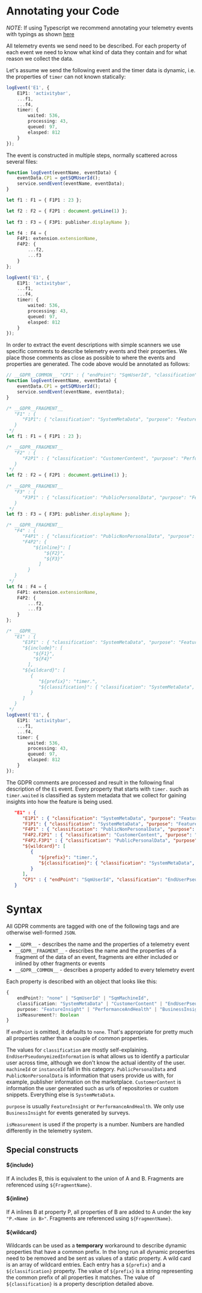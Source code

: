 # Annotating your Code

*NOTE*: If using Typescript we recommend annotating your telemetry events with typings as shown [here](typescript-code-annotations.md)

All telemetry events we send need to be described. For each property of each event we need to know what kind of data they contain and for what reason we collect the data.

Let's assume we send the following event and the timer data is dynamic, i.e. the properties of `timer` can not known statically:
```ts
logEvent('E1', {
    E1P1: 'activitybar',
    ...f1,
    ...f4,
    timer: {
        waited: 536,
        processing: 43,
        queued: 97,
        elasped: 812
    }
});
```

The event is constructed in multiple steps, normally scattered across several files:
```ts
function logEvent(eventName, eventData) {
    eventData.CP1 = getSQMUserId();
    service.sendEvent(eventName, eventData);
}

let f1 : F1 = { F1P1 : 23 };

let f2 : F2 = { F2P1 : document.getLine(1) };
 
let f3 : F3 = { F3P1: publisher.displayName };

let f4 : F4 = {
    F4P1: extension.extensionName,
    F4P2: {
        ...f2,
        ...f3
    }
};

logEvent('E1', {
    E1P1: 'activitybar',
    ...f1,
    ...f4,
    timer: {
        waited: 536,
        processing: 43,
        queued: 97,
        elasped: 812
    }
});
```

In order to extract the event descriptions with simple scanners we use specific comments to describe telemetry events and their properties. We place those comments as close as possible to where the events and properties are generated. The code above would be annotated as follows:
```ts
// __GDPR__COMMON__ "CP1" : { "endPoint": "SqmUserId", "classification": "EndUserPseudonymizedInformation", "purpose": "BusinessInsight" }
function logEvent(eventName, eventData) {
    eventData.CP1 = getSQMUserId();
    service.sendEvent(eventName, eventData);
}

/* __GDPR__FRAGMENT__
   "F1" : {
      "F1P1": { "classification": "SystemMetaData", "purpose": "FeatureInsight" }
   }
 */
let f1 : F1 = { F1P1 : 23 };

/* __GDPR__FRAGMENT__
   "F2" : {
      "F2P1" : { "classification": "CustomerContent", "purpose": "PerformanceAndHealth" }
   }
 */
let f2 : F2 = { F2P1 : document.getLine(1) };
 
/* __GDPR__FRAGMENT__
   "F3" : {
      "F3P1" : { "classification": "PublicPersonalData", "purpose": "FeatureInsight" }
   }
 */
let f3 : F3 = { F3P1: publisher.displayName };

/* __GDPR__FRAGMENT__
   "F4" : {
      "F4P1" : { "classification": "PublicNonPersonalData", "purpose": "FeatureInsight" },
      "F4P2": { 
          "${inline}": [
              "${F2}",
              "${F3}"
            ] 
        }
   }
 */
let f4 : F4 = {
    F4P1: extension.extensionName,
    F4P2: {
        ...f2,
        ...f3
    }
};

/* __GDPR__
   "E1" : {
      "E1P1" : { "classification": "SystemMetaData", "purpose": "FeatureInsight" },
      "${include}": [ 
          "${F1}",
          "${F4}"
        ],
      "${wildcard}": [
         {
            "${prefix}": "timer.",
            "${classification}": { "classification": "SystemMetaData", "purpose": "FeatureInsight" }
         }
      ]
   }
 */
logEvent('E1', {
    E1P1: 'activitybar',
    ...f1,
    ...f4,
    timer: {
        waited: 536,
        processing: 43,
        queued: 97,
        elasped: 812
    }
});
```

The GDPR comments are processed and result in the following final description of the `E1` event. Every property that starts with `timer.` such as `timer.waited` is classified as system metadata that we collect for gaining insights into how the feature is being used.
```json
   "E1" : {
      "E1P1" : { "classification": "SystemMetaData", "purpose": "FeatureInsight" },
      "F1P1": { "classification": "SystemMetaData", "purpose": "FeatureInsight" },
      "F4P1" : { "classification": "PublicNonPersonalData", "purpose": "FeatureInsight" },
      "F4P2.F2P1" : { "classification": "CustomerContent", "purpose": "PerformanceAndHealth" },
      "F4P2.F3P1" : { "classification": "PublicPersonalData", "purpose": "FeatureInsight" },
      "${wildcard}": [
         {
            "${prefix}": "timer.",
            "${classification}": { "classification": "SystemMetaData", "purpose": "FeatureInsight" }
         }
      ],
      "CP1" : { "endPoint": "SqmUserId", "classification": "EndUserPseudonymizedInformation", "purpose": "BusinessInsight" }
   }
```

# Syntax
All GDPR comments are tagged with one of the following tags and are otherwise well-formed `JSON`.
- `__GDPR__` - describes the name and the properties of a telemetry event
- `__GDPR__FRAGMENT__` - describes the name and the properties of a fragment of the data of an event, fragments are either included or inlined by other fragments or events
- `__GDPR__COMMON__` - describes a property added to every telemetry event

Each property is described with an object that looks like this: 
```ts
{ 
    endPoint?: "none" | "SqmUserId" | "SqmMachineId",
    classification: "SystemMetaData" | "CustomerContent" | "EndUserPseudonymizedInformation" | "PublicPersonalData" | "PublicNonPersonalData",
    purpose: "FeatureInsight" | "PerformanceAndHealth" | "BusinessInsight" | "SecurityAndAuditing",
    isMeasurement?: Boolean
}
```

If `endPoint` is omitted, it defaults to `none`. That's appropriate for pretty much all properties rather than a couple of common properties.

The values for `classification` are mostly self-explaining. `EndUserPseudonymizedInformation` is what allows us to identify a particular user across time, although we don't know the actual identity of the user. `machineId` or `instanceId` fall in this category. `PublicPersonalData` and `PublicNonPersonalData` is information that users provide us with, for example, publisher information on the marketplace. `CustomerContent` is information the user generated such as urls of repositories or custom snippets. Everything else is `SystemMetaData`.

`purpose` is usually `FeatureInsight` or `PerformanceAndHealth`. We only use `BusinessInsight` for events generated by surveys.

`isMeasurement` is used if the property is a number. Numbers are handled differently in the telemetry system.

## Special constructs
#### ${include}
If A includes B, this is equivalent to the union of A and B. Fragments are referenced using `${FragmentName}`.

#### ${inline}
If A inlines B at property P, all properties of B are added to A under the key `"P.<Name in B>"`. Fragments are referenced using `${FragmentName}`.

#### ${wildcard}
Wildcards can be used as a **temporary** workaround to describe dynamic properties that have a common prefix. In the long run all dynamic properties need to be removed and be sent as values of a static property. A wild card is an array of wildcard entries. Each entry has a `${prefix}` and a `${classification}` property. The value of `${prefix}` is a string representing the common prefix of all properties it matches. The value of `${classification}` is a property description detailed above.
